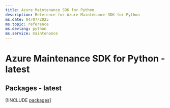 ```yaml
---
title: Azure Maintenance SDK for Python
description: Reference for Azure Maintenance SDK for Python
ms.date: 04/07/2025
ms.topic: reference
ms.devlang: python
ms.service: maintenance
---
```

# Azure Maintenance SDK for Python - latest
## Packages - latest
[!INCLUDE [packages](maintenance-index.md)]